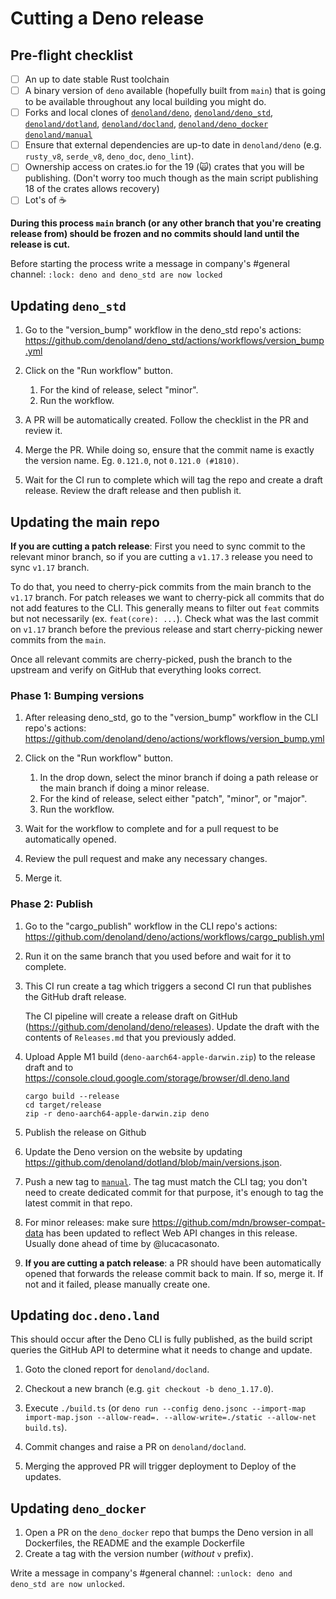 # Cutting a Deno release

## Pre-flight checklist

- [ ] An up to date stable Rust toolchain
- [ ] A binary version of `deno` available (hopefully built from `main`) that is
      going to be available throughout any local building you might do.
- [ ] Forks and local clones of
      [`denoland/deno`](https://github.com/denoland/deno/),
      [`denoland/deno_std`](https://github.com/denoland/deno_std/),
      [`denoland/dotland`](https://github.com/denoland/dotland/),
      [`denoland/docland`](https://github.com/denoland/docland/),
      [`denoland/deno_docker`](https://github.com/denoland/deno_docker/)
      [`denoland/manual`](https://github.com/denoland/manual/)
- [ ] Ensure that external dependencies are up-to date in `denoland/deno` (e.g.
      `rusty_v8`, `serde_v8`, `deno_doc`, `deno_lint`).
- [ ] Ownership access on crates.io for the 19 (🙀) crates that you will be
      publishing. (Don't worry too much though as the main script publishing 18
      of the crates allows recovery)
- [ ] Lot's of ☕

**During this process `main` branch (or any other branch that you're creating
release from) should be frozen and no commits should land until the release is
cut.**

Before starting the process write a message in company's #general channel:
`:lock: deno and deno_std are now locked`

## Updating `deno_std`

1. Go to the "version_bump" workflow in the deno_std repo's actions:
   https://github.com/denoland/deno_std/actions/workflows/version_bump.yml

2. Click on the "Run workflow" button.
   1. For the kind of release, select "minor".
   2. Run the workflow.

3. A PR will be automatically created. Follow the checklist in the PR and review
   it.

4. Merge the PR. While doing so, ensure that the commit name is exactly the
   version name. Eg. `0.121.0`, not `0.121.0 (#1810)`.

5. Wait for the CI run to complete which will tag the repo and create a draft
   release. Review the draft release and then publish it.

## Updating the main repo

**If you are cutting a patch release**: First you need to sync commit to the
relevant minor branch, so if you are cutting a `v1.17.3` release you need to
sync `v1.17` branch.

To do that, you need to cherry-pick commits from the main branch to the `v1.17`
branch. For patch releases we want to cherry-pick all commits that do not add
features to the CLI. This generally means to filter out `feat` commits but not
necessarily (ex. `feat(core): ...`). Check what was the last commit on `v1.17`
branch before the previous release and start cherry-picking newer commits from
the `main`.

Once all relevant commits are cherry-picked, push the branch to the upstream and
verify on GitHub that everything looks correct.

### Phase 1: Bumping versions

1. After releasing deno_std, go to the "version_bump" workflow in the CLI repo's
   actions: https://github.com/denoland/deno/actions/workflows/version_bump.yml

2. Click on the "Run workflow" button.
   1. In the drop down, select the minor branch if doing a path release or the
      main branch if doing a minor release.
   2. For the kind of release, select either "patch", "minor", or "major".
   3. Run the workflow.

3. Wait for the workflow to complete and for a pull request to be automatically
   opened.

4. Review the pull request and make any necessary changes.

5. Merge it.

### Phase 2: Publish

1. Go to the "cargo_publish" workflow in the CLI repo's actions:
   https://github.com/denoland/deno/actions/workflows/cargo_publish.yml

2. Run it on the same branch that you used before and wait for it to complete.

3. This CI run create a tag which triggers a second CI run that publishes the
   GitHub draft release.

   The CI pipeline will create a release draft on GitHub
   (https://github.com/denoland/deno/releases). Update the draft with the
   contents of `Releases.md` that you previously added.

4. Upload Apple M1 build (`deno-aarch64-apple-darwin.zip`) to the release draft
   and to https://console.cloud.google.com/storage/browser/dl.deno.land

   ```
   cargo build --release
   cd target/release
   zip -r deno-aarch64-apple-darwin.zip deno
   ```

5. Publish the release on Github

6. Update the Deno version on the website by updating
   https://github.com/denoland/dotland/blob/main/versions.json.

7. Push a new tag to [`manual`](https://github.com/denoland/manual). The tag
   must match the CLI tag; you don't need to create dedicated commit for that
   purpose, it's enough to tag the latest commit in that repo.

8. For minor releases: make sure https://github.com/mdn/browser-compat-data has
   been updated to reflect Web API changes in this release. Usually done ahead
   of time by @lucacasonato.

9. **If you are cutting a patch release**: a PR should have been automatically
   opened that forwards the release commit back to main. If so, merge it. If not
   and it failed, please manually create one.

## Updating `doc.deno.land`

This should occur after the Deno CLI is fully published, as the build script
queries the GitHub API to determine what it needs to change and update.

1. Goto the cloned report for `denoland/docland`.

2. Checkout a new branch (e.g. `git checkout -b deno_1.17.0`).

3. Execute `./build.ts` (or
   `deno run --config deno.jsonc --import-map import-map.json --allow-read=. --allow-write=./static --allow-net build.ts`).

4. Commit changes and raise a PR on `denoland/docland`.

5. Merging the approved PR will trigger deployment to Deploy of the updates.

## Updating `deno_docker`

1. Open a PR on the `deno_docker` repo that bumps the Deno version in all
   Dockerfiles, the README and the example Dockerfile
2. Create a tag with the version number (_without_ `v` prefix).

Write a message in company's #general channel:
`:unlock: deno and deno_std are now unlocked`.
